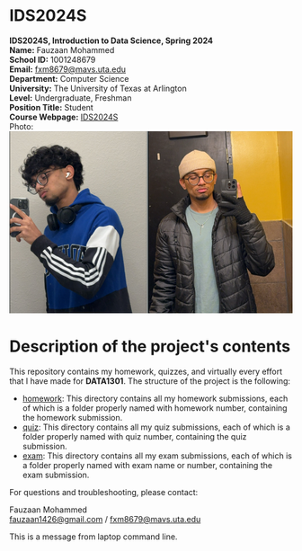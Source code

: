 
# IDS2024S
**IDS2024S, Introduction to Data Science, Spring 2024**  
**Name:** Fauzaan Mohammed  
**School ID:** 1001248679  
**Email:** fxm8679@mavs.uta.edu   
**Department:** Computer Science   
**University:**  The University of Texas at Arlington  
**Level:**  Undergraduate, Freshman  
**Position Title:** Student  
**Course Webpage:** [IDS2024S](www.cdslab.org/IDS2024S)  
Photo:  
![This is Fauzaan](fauzaan.png)  
# Description of the project's contents #  
This repository contains my homework, quizzes, and virtually every effort that I have made for **DATA1301**. The structure of the project is the following:  
+ [homework](./homework): This directory contains all my homework submissions, each of which is a folder properly named with homework number, containing the homework submission.  
+ [quiz](./quiz): This directory contains all my quiz submissions, each of which is a folder properly named with quiz number, containing the quiz submission.  
+ [exam](./exam): This directory contains all my exam submissions, each of which is a folder properly named with exam name or number, containing the exam submission.  

For questions and troubleshooting, please contact:  

Fauzaan Mohammed  
fauzaan1426@gmail.com / fxm8679@mavs.uta.edu  

This is a message from laptop command line.



